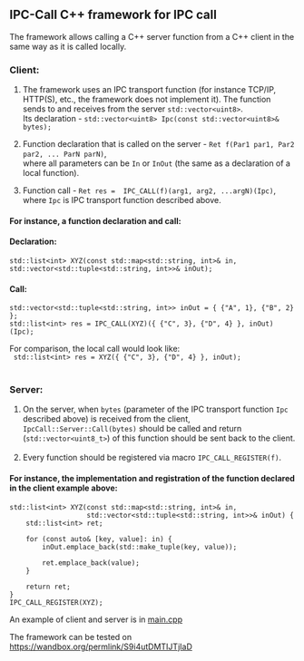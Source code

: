 ## IPC-Call C++ framework for IPC call

The framework allows calling a C++ server function from a C++ client in the same way as it is called locally.

### Client: 

1. The framework uses an IPC transport function (for instance TCP/IP, HTTP(S), etc., the framework does not implement it).
   The function sends to and receives from the server ```std::vector<uint8>```.<br/>
   Its declaration - `std::vector<uint8> Ipc(const std::vector<uint8>& bytes);`

2. Function declaration that is called on the server - `Ret f(Par1 par1, Par2 par2, ... ParN parN)`, <br/>where all parameters can be `In` or `InOut`
   (the same as a declaration of a local function).
   
4. Function call - `Ret res =  IPC_CALL(f)(arg1, arg2, ...argN)(Ipc)`, <br/>where `Ipc` is IPC transport function described above.<br/>

#### For instance, a function declaration and call:
#### Declaration:
`std::list<int> XYZ(const std::map<std::string, int>& in, std::vector<std::tuple<std::string, int>>& inOut);`
<br/>
#### Call: 

```
std::vector<std::tuple<std::string, int>> inOut = { {"A", 1}, {"B", 2} };
std::list<int> res = IPC_CALL(XYZ)({ {"C", 3}, {"D", 4} }, inOut)(Ipc);
```
For comparison, the local call would look like:<br/>
` std::list<int> res = XYZ({ {"C", 3}, {"D", 4} }, inOut);`
<br/><br/>

### Server: 
1. On the server, when `bytes` (parameter of the IPC transport function `Ipc` described above) is received from the client, `IpcCall::Server::Call(bytes)` should be called and return (`std::vector<uint8_t>`) of this function should be sent back to the client.<br/><br/> 
2. Every function should be registered via macro `IPC_CALL_REGISTER(f)`.<br/>

#### For instance, the implementation and registration of the function declared in the client example above:
```
std::list<int> XYZ(const std::map<std::string, int>& in,
                   std::vector<std::tuple<std::string, int>>& inOut) {
    std::list<int> ret;

    for (const auto& [key, value]: in) {
        inOut.emplace_back(std::make_tuple(key, value));

        ret.emplace_back(value);
    }

    return ret;
}
IPC_CALL_REGISTER(XYZ);
```

An example of client and server is in [main.cpp](https://github.com/amarmer/IPC-Call/blob/main/Main.cpp)

The framework can be tested on https://wandbox.org/permlink/S9i4utDMTIJTjIaD 

